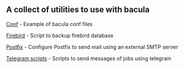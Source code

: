 ## A collect of utilities to use with bacula



[Conf](/conf) - Example of bacula conf files

[Firebird](/firebird) - Script to backup firebird database

[Postfix](/postfix) - Configure Postfix to send mail using an external SMTP server

[Telegram scripts](/telegram) - Scripts to send messages of jobs using telegram
